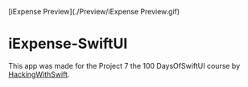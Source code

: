 [iExpense Preview](./Preview/iExpense Preview.gif)

# iExpense-SwiftUI
This app was made for the Project 7 the 100 DaysOfSwiftUI course by [HackingWithSwift](https://www.hackingwithswift.com/100/swiftui).
